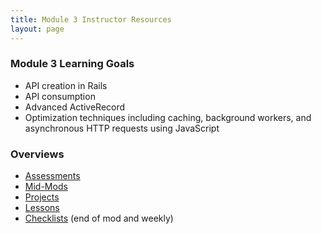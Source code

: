 ```yaml
---
title: Module 3 Instructor Resources
layout: page
---
```


### Module 3 Learning Goals

* API creation in Rails
* API consumption
* Advanced ActiveRecord
* Optimization techniques including caching, background workers, and asynchronous HTTP requests using JavaScript

### Overviews

* [Assessments](./assessments)
* [Mid-Mods](./mid-mods)
* [Projects](./projects)
* [Lessons](./lessons)
* [Checklists](./checklists) (end of mod and weekly)
